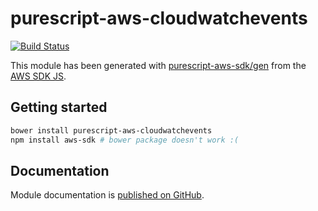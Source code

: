 # purescript-aws-cloudwatchevents

[![Build Status](https://app.wercker.com/status/5909b9e96d1080804b17a28f72f87b6b/s/master)](https://app.wercker.com/project/byKey/5909b9e96d1080804b17a28f72f87b6b)

This module has been generated with [purescript-aws-sdk/gen](https://github.com/purescript-aws-sdk/gen) from the [AWS SDK JS](https://github.com/aws/aws-sdk-js).

## Getting started

```sh
bower install purescript-aws-cloudwatchevents
npm install aws-sdk # bower package doesn't work :(
```

## Documentation

Module documentation is [published on GitHub](https://github.com/purescript-aws-sdk/purescript-aws-cloudwatchevents/tree/master/docs).
